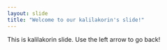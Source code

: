 ```yaml
---
layout: slide
title: "Welcome to our kalilakorin's slide!"
---
```

This is kalilakorin slide.
Use the left arrow to go back!